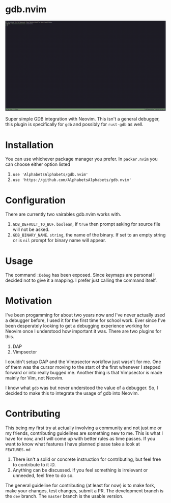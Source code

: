 # gdb.nvim
![Integration demo](media/demo.gif)

Super simple GDB integration with Neovim. This isn't a general debugger, 
this plugin is specifically for `gdb` and possibly for `rust-gdb` as well.

# Installation
You can use whichever package manager you prefer. In `packer.nvim` you can choose either option listed
1. `use 'AlphabetsAlphabets/gdb.nvim'`
2. `use 'https://github.com/AlphabetsAlphabets/gdb.nvim'`

# Configuration
There are currently two vairables gdb.nvim works with.
1. `GDB_DEFAULT_TO_BUF`. `boolean`, if `true` then prompt asking for source file will not be asked.
2. `GDB_BINARY_NAME`. `string`, the name of the binary. If set to an empty string or is `nil` prompt for binary name will appear.

# Usage
The command `:Debug` has been exposed. Since keymaps are personal I decided not to give it a mapping. I prefer just calling the command itself.

# Motivation
I've been progamming for about two years now and I've never actually used a debugger before, I used it for the first time for school work.
Ever since I've been desperately looking to get a debugging experience working for Neovim once I understood how important it was. There are two plugins for this.
1. DAP
2. Vimpsector

I couldn't setup DAP and the Vimpsector workflow just wasn't for me. One of them was the cursor moving to the start
of the first whenever I stepped forward or into really bugged me. Another thing is that Vimpsector is made mainly for
Vim, not Neovim.

I know what `gdb` was but never understood the value of a debugger. So, I decided to make this to integrate the usage of gdb into Neovim.

# Contributing
This being my first try at actually involving a community and not just me or my friends, contributing guidelines are something new to me.
This is what I have for now, and I will come up with better rules as time passes. If you want to know what features I have planned please
take a look at `FEATURES.md`

1. There isn't a solid or concrete instruction for contributing, but feel free to contribute to it :D.
2. Anything can be discussed. If you feel something is irrelevant or unneeded, feel free to do so.

The general guideline for contributing (at least for now) is to make fork, make your changes, test changes, submit a PR.
The development branch is the `dev` branch. The `master` branch is the usable version.
